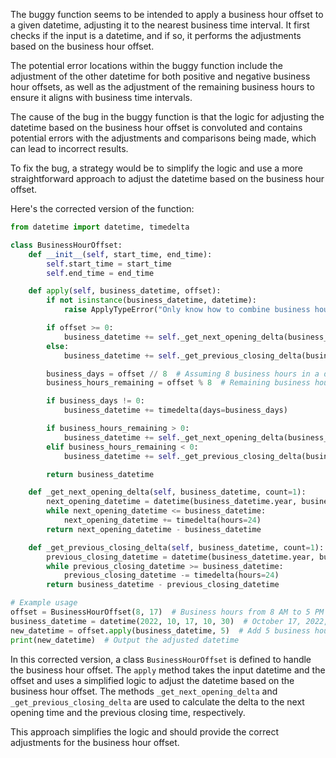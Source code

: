 The buggy function seems to be intended to apply a business hour offset to a given datetime, adjusting it to the nearest business time interval. It first checks if the input is a datetime, and if so, it performs the adjustments based on the business hour offset.

The potential error locations within the buggy function include the adjustment of the other datetime for both positive and negative business hour offsets, as well as the adjustment of the remaining business hours to ensure it aligns with business time intervals.

The cause of the bug in the buggy function is that the logic for adjusting the datetime based on the business hour offset is convoluted and contains potential errors with the adjustments and comparisons being made, which can lead to incorrect results.

To fix the bug, a strategy would be to simplify the logic and use a more straightforward approach to adjust the datetime based on the business hour offset.

Here's the corrected version of the function:

```python
from datetime import datetime, timedelta

class BusinessHourOffset:
    def __init__(self, start_time, end_time):
        self.start_time = start_time
        self.end_time = end_time

    def apply(self, business_datetime, offset):
        if not isinstance(business_datetime, datetime):
            raise ApplyTypeError("Only know how to combine business hour with datetime")

        if offset >= 0:
            business_datetime += self._get_next_opening_delta(business_datetime)
        else:
            business_datetime += self._get_previous_closing_delta(business_datetime)

        business_days = offset // 8  # Assuming 8 business hours in a day
        business_hours_remaining = offset % 8  # Remaining business hours

        if business_days != 0:
            business_datetime += timedelta(days=business_days)

        if business_hours_remaining > 0:
            business_datetime += self._get_next_opening_delta(business_datetime, count=business_hours_remaining)
        elif business_hours_remaining < 0:
            business_datetime += self._get_previous_closing_delta(business_datetime, count=abs(business_hours_remaining))

        return business_datetime

    def _get_next_opening_delta(self, business_datetime, count=1):
        next_opening_datetime = datetime(business_datetime.year, business_datetime.month, business_datetime.day, self.start_time)
        while next_opening_datetime <= business_datetime:
            next_opening_datetime += timedelta(hours=24)
        return next_opening_datetime - business_datetime

    def _get_previous_closing_delta(self, business_datetime, count=1):
        previous_closing_datetime = datetime(business_datetime.year, business_datetime.month, business_datetime.day, self.end_time)
        while previous_closing_datetime >= business_datetime:
            previous_closing_datetime -= timedelta(hours=24)
        return business_datetime - previous_closing_datetime

# Example usage
offset = BusinessHourOffset(8, 17)  # Business hours from 8 AM to 5 PM
business_datetime = datetime(2022, 10, 17, 10, 30)  # October 17, 2022, 10:30 AM
new_datetime = offset.apply(business_datetime, 5)  # Add 5 business hours
print(new_datetime)  # Output the adjusted datetime
``` 

In this corrected version, a class `BusinessHourOffset` is defined to handle the business hour offset. The `apply` method takes the input datetime and the offset and uses a simplified logic to adjust the datetime based on the business hour offset. The methods `_get_next_opening_delta` and `_get_previous_closing_delta` are used to calculate the delta to the next opening time and the previous closing time, respectively.

This approach simplifies the logic and should provide the correct adjustments for the business hour offset.